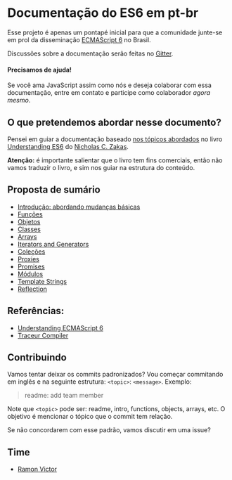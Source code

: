 Documentação do ES6 em pt-br
============
Esse projeto é apenas um pontapé inicial para que a comunidade junte-se em prol da disseminação [ECMAScript 6](http://code.tutsplus.com/articles/use-ecmascript-6-today--net-31582) no Brasil.

Discussões sobre a documentação serão feitas no [Gitter](https://gitter.im/ES6-br).

#### Precisamos de ajuda!
Se você ama JavaScript assim como nós e deseja colaborar com essa documentação, entre em contato e participe como colaborador *agora mesmo*.

## O que pretendemos abordar nesse documento?

Pensei em guiar a documentação baseado [nos tópicos abordados](https://github.com/nzakas/understandinges6/blob/master/manuscript/00-Introduction.md#overview) no livro [Understanding ES6](https://leanpub.com/understandinges6) do [Nicholas C. Zakas](https://twitter.com/slicknet).

**Atenção:** é importante salientar que o livro tem fins comerciais, então não vamos traduzir o livro, e sim nos guiar na estrutura do conteúdo.

## Proposta de sumário

- [Introdução: abordando mudanças básicas](/topicos/introducao.md)
- [Funções](/topicos/funcoes.md)
- [Objetos](/topicos/objetos.md)
- [Classes](/topicos/classes.md)
- [Arrays](/topicos/arrays.md)
- [Iterators and Generators](/topicos/iterators-and-fenerators.md)
- [Coleções](/topicos/colecoes.md)
- [Proxies](/topicos/proxies.md)
- [Promises](/topicos/promises.md)
- [Módulos](/topicos/modulos.md)
- [Template Strings](/topicos/template-strings.md)
- [Reflection](/topicos/reflection.md)


## Referências:

- [Understanding ECMAScript 6](https://leanpub.com/understandinges6)
- [Traceur Compiler](https://github.com/google/traceur-compiler)

## Contribuindo

Vamos tentar deixar os commits padronizados? Vou começar commitando em inglês e na seguinte estrutura:
`<topic>`: `<message>`. Exemplo:

> readme: add team member

Note que `<topic>` pode ser: readme, intro, functions, objects, arrays, etc. 
O objetivo é mencionar o tópico que o commit tem relação.



Se não concordarem com esse padrão, vamos discutir em uma issue?

## Time

- [Ramon Victor](http://github.com/ramonvictor)
